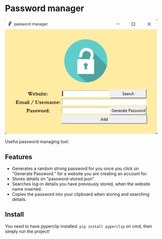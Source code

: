 # Password manager

![alt text](https://github.com/nayajueun/password-storage/blob/master/demo.jpg?raw=true)

Useful password managing tool.

## Features

- Generates a random strong password for you once you click on "Generate Password." for a website you are creating an account for.
- Stores details on "password-stored.json".
- Searches log-in details you have previously stored, when the website name inserted.
- Copies the password into your clipboard when storing and searching details.

## Install

You need to have pyperclip installed.
`pip install pyperclip` on cmd, then simply run the project!
